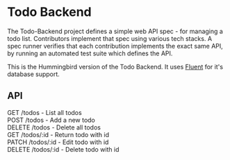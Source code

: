 # Todo Backend

The Todo-Backend project defines a simple web API spec - for managing a todo list. Contributors implement that spec using various tech stacks. A spec runner verifies that each contribution implements the exact same API, by running an automated test suite which defines the API. 

This is the Hummingbird version of the Todo Backend. It uses [Fluent](https://github.com/vapor/fluent.kit) for it's database support.

## API

GET /todos - List all todos<br/>
POST /todos - Add a new todo<br/>
DELETE /todos - Delete all todos<br/>
GET /todos/:id - Return todo with id<br/>
PATCH /todos/:id - Edit todo with id<br/>
DELETE /todos/:id - Delete todo with id<br/>
